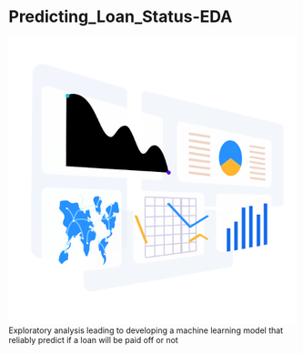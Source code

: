 # Predicting_Loan_Status-EDA
![](loan.gif)
Exploratory analysis leading to developing a machine learning model that reliably predict if a loan will be paid off or not
